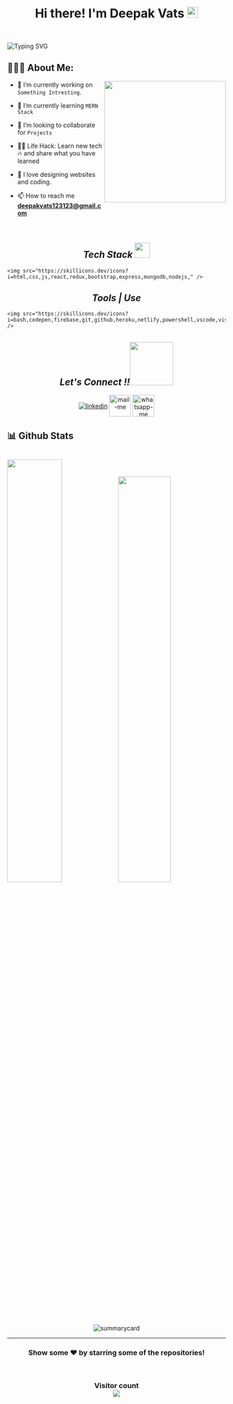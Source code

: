 
 <h1 align="center">Hi there! I'm Deepak Vats <img src="https://media.giphy.com/media/hvRJCLFzcasrR4ia7z/giphy.gif" width="25px"> </h1>
 <br>

 ![Typing SVG](https://readme-typing-svg.herokuapp.com?font=comfortaa&color=016EEA&size=24&width=500&lines=Currently+Learning+Full-Stack+Web+Development;Open-Source+Developer;Nice+to+meet+you...)
  <br>
   ## 👨🏻‍💻 About Me:

<img  src="https://www.wingstechsolutions.com/wp-content/uploads/2022/03/full-stack-development.gif" height="280px" align="right" />

- 🔭 I’m currently working on `Something Intresting`.

- 🌱 I’m currently learning `MERN Stack`

- 👯 I’m looking to collaborate for `Projects`

- 👨‍💻 Life Hack: Learn new tech :fire: and share what you have learned 

- 💓 I love designing websites and coding.

- 📫 How to reach me **deepakvats123123@gmail.com**

<br>






<h2 align="center"><i>Tech Stack <img src="https://camo.githubusercontent.com/beb64ff21c883e318e4f5db5231c2ba4175705bea1c9249e82a41ab375db4f75/68747470733a2f2f6d65646961322e67697068792e636f6d2f6d656469612f51737347456d706b79454f684243623765312f67697068792e6769663f6369643d656366303565343761306e336769316266716e74716d6f62386739616964316f796a327772336473336d67373030626c267269643d67697068792e676966" width="35"/></i></h2>
<p align="center">
  
    <img src="https://skillicons.dev/icons?i=html,css,js,react,redux,bootstrap,express,mongodb,nodejs," />
  
</p>


<!-- <img src="" alt="" /> -->
<h2 align="center"><i>Tools | Use</i></h2>
<p align="center">
  
    <img src="https://skillicons.dev/icons?i=bash,codepen,firebase,git,github,heroku,netlify,powershell,vscode,visualstudio," />
  
</p>



<h2 align="center"><i>Let's Connect !!<img src="https://raw.githubusercontent.com/ShahriarShafin/ShahriarShafin/main/Assets/handshake.gif" width="100" /></i></h2>

<p align="center">
  <a href="https://www.linkedin.com/in/deepak-vats-profile" target="blank"><img align="center" src="https://skillicons.dev/icons?i=linkedin" alt="linkedin" /></a>
  <a title="deepakvats123123@gmail.com" href="mailto:deepakvats123123@gmail.com" target="blank"><img align="center"  src="https://cdn-icons-png.flaticon.com/128/888/888853.png"  width="50px"   alt="mail-me" /></a>
  <a href="https://wa.me/8979405953" target="blank"><img align="center" src="https://cdn-icons-png.flaticon.com/128/733/733585.png" width="50px"  alt="whatsapp-me" /></a>
<!--   <a href="https://mayukh-sen.netlify.app/" target="_blank"><img align="center" src="https://user-images.githubusercontent.com/107247913/185736439-402f6025-1e63-4eb3-b770-aacd5e4b1386.png"  width="50px" alt="portfolio" /></a> -->
    <!-- <a href="#" target="_blank"><img align="center" src="https://skillicons.dev/icons?i=twitter"  alt="portfolio" /></a> -->
</p>



<h2>📊 Github Stats</h2>
<br/>

<div>
  <img width="50%" src="https://github-readme-stats.vercel.app/api?username=deepakvats123&show_icons=true&theme=dark" />
  <img width="49%" src="https://github-readme-stats.vercel.app/api/top-langs/?username=deepakvats123&layout=compact&theme=dark" />
</div>
<!--  <br />
<img src="https://activity-graph.herokuapp.com/graph?username=Hardeep317&theme=react-dark" alt="activitygraph&theme=dark" />  -->
<br />
<!-- <p align="center"><img src="https://github-readme-streak-stats.herokuapp.com/?user=Hardeep317&theme=dark" alt=""/></p> -->
<p align="center" ><img src="https://github-profile-trophy.vercel.app/?username=deepakvats123&theme=dark" alt=""/> </p>
<p align="center"><img src="https://github-profile-summary-cards.vercel.app/api/cards/profile-details?username=deepakvats123&theme=vue" alt="summarycard"/> </p>
<hr />
<h3 align="center">
 Show some ❤️ by starring some of the repositories!
</h3>
<br>
<h3 align="center"> 
  Visitor count <br>
  <img src="https://profile-counter.glitch.me/deepakvats123/count.svg" />
</h3>
